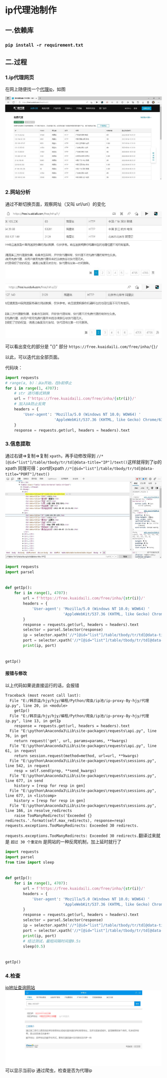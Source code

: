 # ip代理池制作

## 一.依赖库

### `pip install -r requirement.txt`



## 二.过程

### 1.ip代理网页

在网上随便找一个[代理ip](https://free.kuaidaili.com/free/inha/1/)，如图

![快代理ip](img/1.jpg)

### 2.网站分析

通过不断切换页面，观察网址（又叫 url/uri）的变化

![](img/2.jpg)

![](img/3.jpg)

可以看出变化的部分是 "{}" 部分 `https://free.kuaidaili.com/free/inha/{}/`

以此，可以迭代出全部页面。

代码块：

```python
import requests
# range(a, b)：从a开始，在b前停止
for i in range(1, 4707):
    # str 进行格式转换
    url = f'https://free.kuaidaili.com/free/inha/{str(i)}/'
    # 加入UA防止反爬
    headers = {
        'User-agent': 'Mozilla/5.0 (Windows NT 10.0; WOW64) '
                      'AppleWebKit/537.36 (KHTML, like Gecko) Chrome/63.0.3239.132 Safari/537.36'
    }
    response = requests.get(url, headers = headers).text
```

### 3.信息提取
通过右键=>复制=>复制 `xpath`，再手动修改得到 `//*[@id="list"]/table/tbody/tr/td[@data-title="IP"]/text()`这样就得到了ip的xpath
同理可得：port的xpath `//*[@id="list"]/table/tbody/tr/td[@data-title="PORT"]/text()`
![](img/4.jpg)
```python
import requests
import parsel


def getIp():
    for i in range(1, 4707):
        url = f'https://free.kuaidaili.com/free/inha/{str(i)}/'
        headers = {
            'User-agent': 'Mozilla/5.0 (Windows NT 10.0; WOW64) '
                          'AppleWebKit/537.36 (KHTML, like Gecko) Chrome/63.0.3239.132 Safari/537.36'
        }
        response = requests.get(url, headers = headers).text
        selector = parsel.Selector(response)
        ip = selector.xpath('//*[@id="list"]/table/tbody/tr/td[@data-title="IP"]/text()').getall()
        port = selector.xpath('//*[@id="list"]/table/tbody/tr/td[@data-title="PORT"]/text()').getall()
        print(ip, port)


getIp()
```

#### 报错与修改
以上代码如果说直接运行的话，会报错
```shell script
Traceback (most recent call last):
  File "E:/韩京运/hjy/hjy/编程/Python/爬虫/ip池/ip-proxy-By-hjy/代理ip.py", line 20, in <module>
    getIp()
  File "E:/韩京运/hjy/hjy/编程/Python/爬虫/ip池/ip-proxy-By-hjy/代理ip.py", line 13, in getIp
    response = requests.get(url, headers = headers).text
  File "E:\python\Anaconda3\Lib\site-packages\requests\api.py", line 76, in get
    return request('get', url, params=params, **kwargs)
  File "E:\python\Anaconda3\Lib\site-packages\requests\api.py", line 61, in request
    return session.request(method=method, url=url, **kwargs)
  File "E:\python\Anaconda3\Lib\site-packages\requests\sessions.py", line 542, in request
    resp = self.send(prep, **send_kwargs)
  File "E:\python\Anaconda3\Lib\site-packages\requests\sessions.py", line 677, in send
    history = [resp for resp in gen]
  File "E:\python\Anaconda3\Lib\site-packages\requests\sessions.py", line 677, in <listcomp>
    history = [resp for resp in gen]
  File "E:\python\Anaconda3\Lib\site-packages\requests\sessions.py", line 166, in resolve_redirects
    raise TooManyRedirects('Exceeded {} redirects.'.format(self.max_redirects), response=resp)
requests.exceptions.TooManyRedirects: Exceeded 30 redirects.
```
`requests.exceptions.TooManyRedirects: Exceeded 30 redirects.`翻译过来就是 `超过 30 个重定向` 是网站的一种反爬机制，加上延时就行了
```python
import requests
import parsel
from time import sleep


def getIp():
    for i in range(1, 4707):
        url = f'https://free.kuaidaili.com/free/inha/{str(i)}/'
        headers = {
            'User-agent': 'Mozilla/5.0 (Windows NT 10.0; WOW64) '
                          'AppleWebKit/537.36 (KHTML, like Gecko) Chrome/63.0.3239.132 Safari/537.36'
        }
        response = requests.get(url, headers = headers).text
        selector = parsel.Selector(response)
        ip = selector.xpath('//*[@id="list"]/table/tbody/tr/td[@data-title="IP"]/text()').getall()
        port = selector.xpath('//*[@id="list"]/table/tbody/tr/td[@data-title="PORT"]/text()').getall()
        print(ip, port)
        # 经过测试，最短间隔时间是0.5s
        sleep(0.5)


getIp()
```

### 4.检查
[ip地址查询网站](http://mip.chinaz.com/)
![](img/5.jpg)
可以显示当前ip
通过爬虫，检查是否为代理ip
```python

```